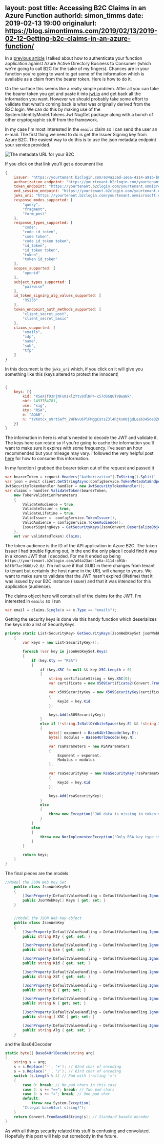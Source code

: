 layout: post
title: Accessing B2C Claims in an Azure Function
authorId: simon_timms
date: 2019-02-13 19:00
originalurl: https://blog.simontimms.com/2019/02/13/2019-02-12-Getting-b2c-claims-in-an-azure-function/
---

In a [previous article](2019-01-30-Functions-aad-authentication) I talked about how to authenticate your function application against Azure Active Directory Business to Consumer (which we're going to call B2C for the sake of my fingers). Chances are in your function you're going to want to get some of the information which is available as a claim from the bearer token. Here is how to do it.

<!--more-->

On the surface this seems like a really simple problem. After all you can take the bearer token you got and paste it into [jwt.io](https://jwt.io/) and get back all the information you want. However we should probably take some effort to validate that what's coming back is what was originally derived from the B2C login. We can do this by making use of the System.IdentityModel.Tokens.Jwt NugGet package along with a bunch of other cryptographic stuff from the framework.

In my case I'm most interested in the `emails` claim so I can send the user an e-mail. The first thing we need to do is get the Issuer Signing key from Azure B2C. The easiest way to do this is to use the json metadata endpoint your service provided. 

![The metadata URL for your B2C](https://blog.simontimms.com/images/functions-claims/metadata.png)

If you click on that link you'll get a document like 

```javascript
{
	issuer: "https://yourtenant.b2clogin.com/a04a23ad-1e6a-4114-a91b-b8f8f7ac9660/v2.0/",
	authorization_endpoint: "https://yourtenant.b2clogin.com/yourtenant.onmicrosoft.com/oauth2/v2.0/authorize?p=b2c_1_siupin",
	token_endpoint: "https://yourtenant.b2clogin.com/yourtenant.onmicrosoft.com/oauth2/v2.0/token?p=b2c_1_siupin",
	end_session_endpoint: "https://yourtenant.b2clogin.com/yourtenant.onmicrosoft.com/oauth2/v2.0/logout?p=b2c_1_siupin",
	jwks_uri: "https://yourtenant.b2clogin.com/yourtenant.onmicrosoft.com/discovery/v2.0/keys?p=b2c_1_siupin",
	response_modes_supported: [
		"query",
		"fragment",
		"form_post"
	],
	response_types_supported: [
		"code",
		"code id_token",
		"code token",
		"code id_token token",
		"id_token",
		"id_token token",
		"token",
		"token id_token"
	],
	scopes_supported: [
		"openid"
	],
	subject_types_supported: [
		"pairwise"
	],
	id_token_signing_alg_values_supported: [
		"RS256"
	],
	token_endpoint_auth_methods_supported: [
		"client_secret_post",
		"client_secret_basic"
	],
	claims_supported: [
		"emails",
		"idp",
		"name",
		"sub",
		"tfp"
	]
}
```

In this document is the `jwks_uri` which, if you click on it will give you something like this (keys altered to protect the innocent)

```javascript

{
	keys: [{
		kid: "X5eXjf93njNFum1kl2Ytv8dlNP4-c57dO6QGTVBwaNk",
		nbf: 1493764781,
		use: "sig",
		kty: "RSA",
		e: "AQAB",
		n: "tVKUtcx_n9rt5afY_2WFNvU6PlFMggCatsZ3l4RjKxH0jgdLqab345de3ZGXYbPzXvmmLiWZizpb-h0qup5jznOvOr-Dhw9908584BSgC83YacjWNqEK3urxhyE2jWjwRm2N95WGgb5mzE5XmZIvkvyXnn7X8dvgFPF5QwIngGsDG8LyHuJWlaDhr_EPLMW4wHvH0zZCuRMARIJmmqiMy3VD4ftq4nS5s8vJL0pVSrkuNojtokp84AtkADCDU_BUhrc2sIgfnvZ03koCQRoZmWiHu86SuJZYkDFstVTVSR0hiXudFlfQ2rOhPlpObmku68lXw-7V-P7jwrQRFfQVXw"
	}]
}
```

The information in here is what's needed to decode the JWT and validate it. The keys here can rotate so if you're going to cache the information you'll want to make sure it expires with some frequency. I've seen an hour recommended but your mileage may vary. I followed the very helpful post [here](https://stackoverflow.com/a/47390593/361) for how to consume this information. 

In my function I grabbed the bearer token out of the request and passed it 

```csharp
var bearerToken = request.Headers["Authorization"].ToString().Split(' ').Last();
var json = await client.GetStringAsync(configService.TokenMetadataEndpoint()); //client is a static HTTP Client
JwtSecurityTokenHandler handler = new JwtSecurityTokenHandler();
var claims = handler.ValidateToken(bearerToken,
    new TokenValidationParameters
    {
        ValidateAudience = true,
        ValidateIssuer = true,
        ValidateLifetime = true,
        ValidIssuer =  configService.TokenIssuer(),
        ValidAudience = configService.TokenAudience(),
        IssuerSigningKeys = GetSecurityKeys(JsonConvert.DeserializeObject<JsonWebKeySet>(json))
    },
    out var validatedToken).Claims;
```

The token audience is the ID of the API application in Azure B2C. The token issuer I had trouble figuring out, in the end the only place I could find it was in a known JWT that I decoded. For me it ended up being `https://yourtenant.b2clogin.com/a04a23ad-1e6a-4114-a91b-b8f8f7ac9660/v2.0/`. I'm not sure if that GUID in there changes from tenant to tenant but certainly the host name in the URL will change to yours. We want to make sure to validate that the JWT hasn't expired (lifetime) that it was issued by our B2C instance (issuer) and that it was intended for this application (audience).

The claims object here will contain all of the claims for the JWT. I'm interested in `emails` so I run

```csharp
var email = claims.Single(x => x.Type == "emails");
```

Getting the security keys is done via this handy function which deserializes the keys into a list of SecurityKeys. 

```csharp
private static List<SecurityKey> GetSecurityKeys(JsonWebKeySet jsonWebKeySet)
    {
        var keys = new List<SecurityKey>();

        foreach (var key in jsonWebKeySet.Keys)
        {
            if (key.Kty == "RSA")
            {
                if (key.X5C != null && key.X5C.Length > 0)
                {
                    string certificateString = key.X5C[0];
                    var certificate = new X509Certificate2(Convert.FromBase64String(certificateString));

                    var x509SecurityKey = new X509SecurityKey(certificate)
                    {
                        KeyId = key.Kid
                    };

                    keys.Add(x509SecurityKey);
                }
                else if (!string.IsNullOrWhiteSpace(key.E) && !string.IsNullOrWhiteSpace(key.N))
                {
                    byte[] exponent = Base64UrlDecode(key.E);
                    byte[] modulus = Base64UrlDecode(key.N);

                    var rsaParameters = new RSAParameters
                    {
                        Exponent = exponent,
                        Modulus = modulus
                    };

                    var rsaSecurityKey = new RsaSecurityKey(rsaParameters)
                    {
                        KeyId = key.Kid
                    };

                    keys.Add(rsaSecurityKey);
                }
                else
                {
                    throw new Exception("JWK data is missing in token validation");
                }
            }
            else
            {
                throw new NotImplementedException("Only RSA key type is implemented for token validation");
            }
        }

        return keys;
    }
}
```

The final pieces are the models

```csharp
//Model the JSON Web Key Set
    public class JsonWebKeySet
    {
        [JsonProperty(DefaultValueHandling = DefaultValueHandling.Ignore, NullValueHandling = NullValueHandling.Ignore, PropertyName = "keys", Required = Required.Default)]
        public JsonWebKey[] Keys { get; set; }
    }


    //Model the JSON Web Key object
    public class JsonWebKey
    {
        [JsonProperty(DefaultValueHandling = DefaultValueHandling.Ignore, NullValueHandling = NullValueHandling.Ignore, PropertyName = "kty", Required = Required.Default)]
        public string Kty { get; set; }

        [JsonProperty(DefaultValueHandling = DefaultValueHandling.Ignore, NullValueHandling = NullValueHandling.Ignore, PropertyName = "use", Required = Required.Default)]
        public string Use { get; set; }

        [JsonProperty(DefaultValueHandling = DefaultValueHandling.Ignore, NullValueHandling = NullValueHandling.Ignore, PropertyName = "kid", Required = Required.Default)]
        public string Kid { get; set; }

        [JsonProperty(DefaultValueHandling = DefaultValueHandling.Ignore, NullValueHandling = NullValueHandling.Ignore, PropertyName = "x5t", Required = Required.Default)]
        public string X5T { get; set; }

        [JsonProperty(DefaultValueHandling = DefaultValueHandling.Ignore, NullValueHandling = NullValueHandling.Ignore, PropertyName = "e", Required = Required.Default)]
        public string E { get; set; }

        [JsonProperty(DefaultValueHandling = DefaultValueHandling.Ignore, NullValueHandling = NullValueHandling.Ignore, PropertyName = "n", Required = Required.Default)]
        public string N { get; set; }

        [JsonProperty(DefaultValueHandling = DefaultValueHandling.Ignore, NullValueHandling = NullValueHandling.Ignore, PropertyName = "x5c", Required = Required.Default)]
        public string[] X5C { get; set; }

        [JsonProperty(DefaultValueHandling = DefaultValueHandling.Ignore, NullValueHandling = NullValueHandling.Ignore, PropertyName = "alg", Required = Required.Default)]
        public string Alg { get; set; }
    }
```

and the Bas64Decoder

```csharp
static byte[] Base64UrlDecode(string arg)
{
    string s = arg;
    s = s.Replace('-', '+'); // 62nd char of encoding
    s = s.Replace('_', '/'); // 63rd char of encoding
    switch (s.Length % 4) // Pad with trailing '='s
    {
        case 0: break; // No pad chars in this case
        case 2: s += "=="; break; // Two pad chars
        case 3: s += "="; break; // One pad char
        default:
            throw new System.Exception(
        "Illegal base64url string!");
    }
    return Convert.FromBase64String(s); // Standard base64 decoder
}
```

As with all things security related this stuff is confusing and convoluted. Hopefully this post will help out somebody in the future.